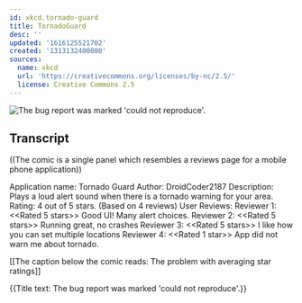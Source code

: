 ```yaml
---
id: xkcd.tornado-guard
title: TornadoGuard
desc: ''
updated: '1616125521702'
created: '1313132400000'
sources:
  name: xkcd
  url: 'https://creativecommons.org/licenses/by-nc/2.5/'
  license: Creative Commons 2.5
---
```

![The bug report was marked 'could not reproduce'.](https://imgs.xkcd.com/comics/tornadoguard.png)

## Transcript
((The comic is a single panel which resembles a reviews page for a mobile phone application))

Application name: Tornado Guard
Author: DroidCoder2187
Description: Plays a loud alert sound when there is a tornado warning for your area.
Rating: 4 out of 5 stars. (Based on 4 reviews)
User Reviews:
Reviewer 1: <<Rated 5 stars>> Good UI! Many alert choices.
Reviewer 2: <<Rated 5 stars>> Running great, no crashes
Reviewer 3: <<Rated 5 stars>> I like how you can set multiple locations
Reviewer 4: <<Rated 1 star>> App did not warn me about tornado.

[[The caption below the comic reads: The problem with averaging star ratings]]

{{Title text: The bug report was marked 'could not reproduce'.}}
